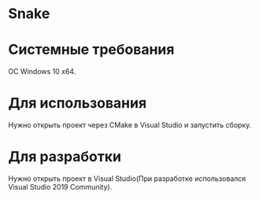 # Snake
# Системные требования
OC Windows 10 x64.
 # Для использования
Нужно открыть проект через CMake в Visual Studio и запустить сборку.
# Для разработки
Нужно открыть проект в Visual Studio(При разработке использовался Visual Studio 2019 Community).
